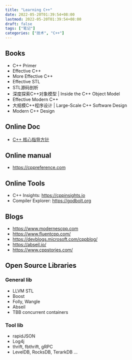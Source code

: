 ```yaml
---
title: "Learning C++"
date: 2022-05-20T01:39:54+08:00
lastmod: 2022-05-20T01:39:54+08:00
draft: false
tags: ["笔记"]
categories: ["技术", "C++"]
---
```


## Books
* C++ Primer
* Effective C++
* More Effective C++
* Effective STL
* STL源码剖析
* 深度探索C++对象模型 | Inside the C++ Object Model
* Effective Modern C++
* 大规模C++程序设计 | Large-Scale C++ Software Design 
* Modern C++ Design


## Online Doc
* [C++ 核心指导方针](https://github.com/lynnboy/CppCoreGuidelines-zh-CN/blob/master/CppCoreGuidelines-zh-CN.md#SScp-coro)


## Online manual
* https://cppreference.com


## Online Tools
* C++ Insights: https://cppinsights.io
* Compiler Explorer: https://godbolt.org


## Blogs
* https://www.modernescpp.com
* https://www.fluentcpp.com/
* https://devblogs.microsoft.com/cppblog/
* https://abseil.io/
* https://www.cppstories.com/


## Open Source Libraries
### General lib
* LLVM STL
* Boost
* Folly, Wangle
* Abseil
* TBB concurrent containers
### Tool lib
* rapidJSON
* Log4j
* thrift, fbthrift, gRPC
* LevelDB, RocksDB, TerarkDB
...

